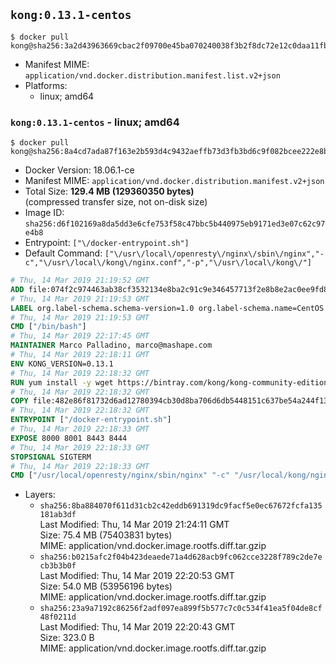 ## `kong:0.13.1-centos`

```console
$ docker pull kong@sha256:3a2d43963669cbac2f09700e45ba070240038f3b2f8dc72e12c0daa11fb566dc
```

-	Manifest MIME: `application/vnd.docker.distribution.manifest.list.v2+json`
-	Platforms:
	-	linux; amd64

### `kong:0.13.1-centos` - linux; amd64

```console
$ docker pull kong@sha256:8a4cd7ada87f163e2b593d4c9432aeffb73d3fb3bd6c9f082bcee222e8bd4a08
```

-	Docker Version: 18.06.1-ce
-	Manifest MIME: `application/vnd.docker.distribution.manifest.v2+json`
-	Total Size: **129.4 MB (129360350 bytes)**  
	(compressed transfer size, not on-disk size)
-	Image ID: `sha256:d6f102169a8da5dd3e6cfe753f58c47bbc5b440975eb9171ed3e07c62c97e4b8`
-	Entrypoint: `["\/docker-entrypoint.sh"]`
-	Default Command: `["\/usr\/local\/openresty\/nginx\/sbin\/nginx","-c","\/usr\/local\/kong\/nginx.conf","-p","\/usr\/local\/kong\/"]`

```dockerfile
# Thu, 14 Mar 2019 21:19:52 GMT
ADD file:074f2c974463ab38cf3532134e8ba2c91c9e346457713f2e8b8e2ac0ee9fd83d in / 
# Thu, 14 Mar 2019 21:19:53 GMT
LABEL org.label-schema.schema-version=1.0 org.label-schema.name=CentOS Base Image org.label-schema.vendor=CentOS org.label-schema.license=GPLv2 org.label-schema.build-date=20190305
# Thu, 14 Mar 2019 21:19:53 GMT
CMD ["/bin/bash"]
# Thu, 14 Mar 2019 22:17:45 GMT
MAINTAINER Marco Palladino, marco@mashape.com
# Thu, 14 Mar 2019 22:18:11 GMT
ENV KONG_VERSION=0.13.1
# Thu, 14 Mar 2019 22:18:32 GMT
RUN yum install -y wget https://bintray.com/kong/kong-community-edition-rpm/download_file?file_path=centos/7/kong-community-edition-$KONG_VERSION.el7.noarch.rpm &&     yum clean all
# Thu, 14 Mar 2019 22:18:32 GMT
COPY file:482e86f81732d6ad12780394cb30d8ba706d6db5448151c637be54a244f1388f in /docker-entrypoint.sh 
# Thu, 14 Mar 2019 22:18:32 GMT
ENTRYPOINT ["/docker-entrypoint.sh"]
# Thu, 14 Mar 2019 22:18:33 GMT
EXPOSE 8000 8001 8443 8444
# Thu, 14 Mar 2019 22:18:33 GMT
STOPSIGNAL SIGTERM
# Thu, 14 Mar 2019 22:18:33 GMT
CMD ["/usr/local/openresty/nginx/sbin/nginx" "-c" "/usr/local/kong/nginx.conf" "-p" "/usr/local/kong/"]
```

-	Layers:
	-	`sha256:8ba884070f611d31cb2c42eddb691319dc9facf5e0ec67672fcfa135181ab3df`  
		Last Modified: Thu, 14 Mar 2019 21:24:11 GMT  
		Size: 75.4 MB (75403831 bytes)  
		MIME: application/vnd.docker.image.rootfs.diff.tar.gzip
	-	`sha256:b0215afc2f04b423deaede71a4d628acb9fc062cce3228f789c2de7ecb3b3b0f`  
		Last Modified: Thu, 14 Mar 2019 22:20:53 GMT  
		Size: 54.0 MB (53956196 bytes)  
		MIME: application/vnd.docker.image.rootfs.diff.tar.gzip
	-	`sha256:23a9a7192c86256f2adf097ea899f5b577c7c0c534f41ea5f04de8cf48f0211d`  
		Last Modified: Thu, 14 Mar 2019 22:20:43 GMT  
		Size: 323.0 B  
		MIME: application/vnd.docker.image.rootfs.diff.tar.gzip
